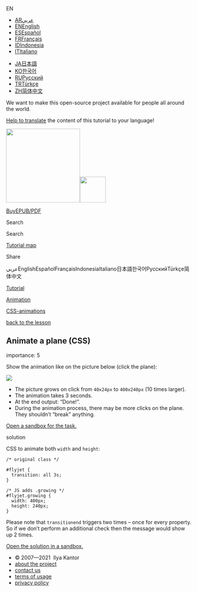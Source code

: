 EN

-   <a href="https://ar.javascript.info/" class="supported-langs__link"><span class="supported-langs__brief">AR</span><span class="supported-langs__title">عربي</span></a>
-   <a href="https://javascript.info/task/animate-logo-css" class="supported-langs__link"><span class="supported-langs__brief">EN</span><span class="supported-langs__title">English</span></a>
-   <a href="https://es.javascript.info/task/animate-logo-css" class="supported-langs__link"><span class="supported-langs__brief">ES</span><span class="supported-langs__title">Español</span></a>
-   <a href="https://fr.javascript.info/" class="supported-langs__link"><span class="supported-langs__brief">FR</span><span class="supported-langs__title">Français</span></a>
-   <a href="https://id.javascript.info/task/animate-logo-css" class="supported-langs__link"><span class="supported-langs__brief">ID</span><span class="supported-langs__title">Indonesia</span></a>
-   <a href="https://it.javascript.info/task/animate-logo-css" class="supported-langs__link"><span class="supported-langs__brief">IT</span><span class="supported-langs__title">Italiano</span></a>

<!-- -->

-   <a href="https://ja.javascript.info/task/animate-logo-css" class="supported-langs__link"><span class="supported-langs__brief">JA</span><span class="supported-langs__title">日本語</span></a>
-   <a href="https://ko.javascript.info/task/animate-logo-css" class="supported-langs__link"><span class="supported-langs__brief">KO</span><span class="supported-langs__title">한국어</span></a>
-   <a href="https://learn.javascript.ru/task/animate-logo-css" class="supported-langs__link"><span class="supported-langs__brief">RU</span><span class="supported-langs__title">Русский</span></a>
-   <a href="https://tr.javascript.info/task/animate-logo-css" class="supported-langs__link"><span class="supported-langs__brief">TR</span><span class="supported-langs__title">Türkçe</span></a>
-   <a href="https://zh.javascript.info/task/animate-logo-css" class="supported-langs__link"><span class="supported-langs__brief">ZH</span><span class="supported-langs__title">简体中文</span></a>

We want to make this open-source project available for people all around the world.

[Help to translate](https://javascript.info/translate) the content of this tutorial to your language!

<a href="/" class="sitetoolbar__link sitetoolbar__link_logo"><img src="/img/sitetoolbar__logo_en.svg" class="sitetoolbar__logo sitetoolbar__logo_normal" role="presentation" width="200" /><img src="/img/sitetoolbar__logo_small_en.svg" class="sitetoolbar__logo sitetoolbar__logo_small" role="presentation" width="70" /></a>

<a href="/ebook" class="buy-book-button"><span class="buy-book-button__extra-text">Buy</span>EPUB/PDF</a>

Search

Search

<a href="/tutorial/map" class="map"><span class="map__text">Tutorial map</span></a>

<span class="share-icons__title">Share</span><a href="https://twitter.com/share?url=https%3A%2F%2Fjavascript.info%2Ftask%2Fanimate-logo-css" class="share share_tw"></a><a href="https://www.facebook.com/sharer/sharer.php?s=100&amp;p%5Burl%5D=https%3A%2F%2Fjavascript.info%2Ftask%2Fanimate-logo-css" class="share share_fb"></a>

عربيEnglishEspañolFrançaisIndonesiaItaliano日本語한국어РусскийTürkçe简体中文

<a href="/" class="breadcrumbs__link"><span class="breadcrumbs__hidden-text">Tutorial</span></a>

<a href="/animation" class="breadcrumbs__link"><span>Animation</span></a>

<a href="/css-animations" class="breadcrumbs__link"><span>CSS-animations</span></a>

<a href="/css-animations" class="task-single__back"><span>back to the lesson</span></a>

## Animate a plane (CSS)

<span class="task__importance" title="How important is the task, from 1 to 5">importance: 5</span>

Show the animation like on the picture below (click the plane):

<img src="https://en.js.cx/clipart/flyjet.jpg" id="flyjet" />

-   The picture grows on click from `40x24px` to `400x240px` (10 times larger).
-   The animation takes 3 seconds.
-   At the end output: “Done!”.
-   During the animation process, there may be more clicks on the plane. They shouldn’t “break” anything.

[Open a sandbox for the task.](https://plnkr.co/edit/Lj9szlcP8lRxn5pC?p=preview)

solution

CSS to animate both `width` and `height`:

    /* original class */

    #flyjet {
      transition: all 3s;
    }

    /* JS adds .growing */
    #flyjet.growing {
      width: 400px;
      height: 240px;
    }

Please note that `transitionend` triggers two times – once for every property. So if we don’t perform an additional check then the message would show up 2 times.

[Open the solution in a sandbox.](https://plnkr.co/edit/k5YmImynpIdmj2OK?p=preview)

-   © 2007—2021  Ilya Kantor
-   <a href="/about" class="page-footer__link">about the project</a>
-   <a href="/about#contact-us" class="page-footer__link">contact us</a>
-   <a href="/terms" class="page-footer__link">terms of usage</a>
-   <a href="/privacy" class="page-footer__link">privacy policy</a>
